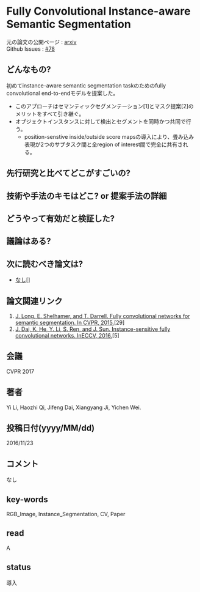 # Fully Convolutional Instance-aware Semantic Segmentation

元の論文の公開ページ : [arxiv](https://arxiv.org/abs/1611.07709)  
Github Issues : [#78](https://github.com/Obarads/obarads.github.io/issues/78)

## どんなもの?
初めてinstance-aware semantic segmentation taskのためのfully convolutional end-to-endモデルを提案した。
- このアプローチはセマンティックセグメンテーション[1]とマスク提案[2]のメリットをすべて引き継ぐ。
- オブジェクトインスタンスに対して検出とセグメントを同時かつ共同で行う。
    - position-senstive inside/outside score mapsの導入により、畳み込み表現が2つのサブタスク間と全region of interest間で完全に共有される。

## 先行研究と比べてどこがすごいの?

## 技術や手法のキモはどこ? or 提案手法の詳細

## どうやって有効だと検証した?

## 議論はある?

## 次に読むべき論文は?
- [なし]()[]

## 論文関連リンク
1. [J. Long, E. Shelhamer, and T. Darrell. Fully convolutional networks for semantic segmentation. In CVPR, 2015.](https://arxiv.org/pdf/1605.06211.pdf)[29]
2. [J. Dai, K. He, Y. Li, S. Ren, and J. Sun. Instance-sensitive fully convolutional networks. InECCV, 2016.](https://arxiv.org/abs/1603.08678)[5]

## 会議
CVPR 2017

## 著者
Yi Li, Haozhi Qi, Jifeng Dai, Xiangyang Ji, Yichen Wei.

## 投稿日付(yyyy/MM/dd)
2016/11/23

## コメント
なし

## key-words
RGB_Image, Instance_Segmentation, CV, Paper

## read
A

## status
導入